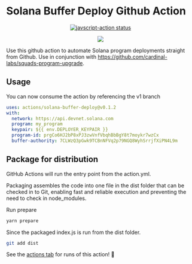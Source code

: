 # Solana Buffer Deploy Github Action

<p align="center">
  <a href="https://github.com/actions/javascript-action/actions"><img alt="javscript-action status" src="https://github.com/actions/javascript-action/workflows/units-test/badge.svg"></a>
</p>

<div align="center">
    <img src="./assets/banner.png" />
</div>

Use this github action to automate Solana program deployments straight from Github. Use in conjunction with https://github.com/cardinal-labs/squads-program-upgrade.

## Usage

You can now consume the action by referencing the v1 branch

```yaml
uses: actions/solana-buffer-deploy@v0.1.2
with:
  network: https://api.devnet.solana.com
  program: my_program
  keypair: ${{ env.DEPLOYER_KEYPAIR }}
  program-id: prgCo6HJ2bP8xPJ3zwVnfVbqhBbBgY8t7moykr7wzCx
  buffer-authority: 7CLWzQ3pGwk9TCBnNFVq2p79NGQ8WyhSrrjfXiPN4L9m
```

## Package for distribution

GitHub Actions will run the entry point from the action.yml.

Packaging assembles the code into one file in the dist folder that can be checked in to Git, enabling fast and reliable execution and preventing the need to check in node_modules.

Run prepare

```bash
yarn prepare
```

Since the packaged index.js is run from the dist folder.

```bash
git add dist
```

See the [actions tab](https://github.com/actions/solana-buffer-deploy/actions) for runs of this action! :rocket:
